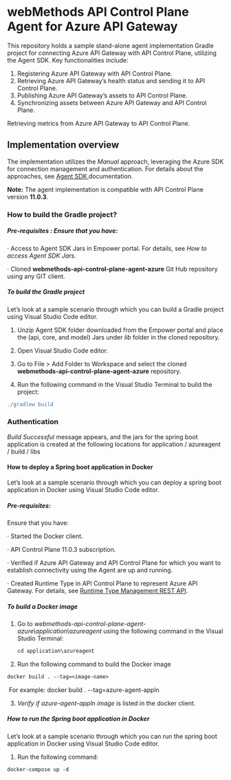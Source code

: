 # **webMethods API Control Plane Agent for Azure API Gateway**

This repository holds a sample stand-alone agent implementation Gradle project for connecting Azure API Gateway with API Control Plane, utilizing the Agent SDK. Key functionalities include:

1. Registering Azure API Gateway with API Control Plane.
2. Retrieving Azure API Gateway’s health status and sending it to API Control Plane.
3. Publishing Azure API Gateway’s assets to API Control Plane. 
4. Synchronizing assets between Azure API Gateway and API Control Plane.

Retrieving metrics from Azure API Gateway to API Control Plane.

## **Implementation overview**

The implementation utilizes the *Manual* approach, leveraging the Azure SDK for connection management and authentication. For details about the approaches, see [Agent SDK ](https://docs.webmethods.io/apicontrolplane/agent_sdk/chapter2wco/#gsc.tab=0) documentation.

**Note:**  The agent implementation is compatible with API Control Plane version **11.0.3**.

### **How to build the Gradle project?**

##### **Pre-requisites :** Ensure that you have:

·    Access to Agent SDK Jars in Empower portal. For details, see *How to access Agent SDK Jars*.

·    Cloned **webmethods-api-control-plane-agent-azure** Git Hub repository using any GIT client.

##### **To build the Gradle project**

Let’s look at a sample scenario through which you can build a Gradle project using Visual Studio Code editor.

1. Unzip Agent SDK folder downloaded from the Empower portal and place the (api, core, and model) Jars under *lib* folder in the cloned repository.

2. Open Visual Studio Code editor.

3. Go to File > Add Folder to Workspace and select the cloned **webmethods-api-control-plane-agent-azure** repository.

4. Run the following command in the Visual Studio Terminal to build the project:

```groovy
./gradlew build
```

### Authentication

 *Build Successful* message appears, and the jars for the spring boot application is created at the following locations for application / azureagent / build / libs

#### **How to deploy a Spring boot application in Docker**

Let’s look at a sample scenario through which you can deploy a spring boot application in Docker using Visual Studio Code editor.

##### **Pre-requisites:**

Ensure that you have:

·    Started the Docker client.

·    API Control Plane 11.0.3 subscription.

·    Verified if Azure API Gateway and API Control Plane for which you want to establish connectivity using the Agent are up and running.

·    Created Runtime Type in API Control Plane to represent Azure API Gateway. For details, see [Runtime Type Management REST API](https://github.com/SoftwareAG/webmethods-api-control-plane/blob/main/apis/openapi-specifications/runtime-type.yaml). 

##### To build a Docker image

1. Go to *webmethods-api-control-plane-agent-azure\application\azureagent* using the following command in the Visual Studio Terminal:

   ```groovy
   cd application\azureagent
   ```


2. Run the following command to build the Docker image

```dockerfile
docker build . --tag=<image-name>	
```

​	For example: docker build . --tag=azure-agent-appln

3. *Verify if azure-agent-appln image* is listed in the docker client.

#####  **How to run the Spring boot application in Docker**

Let’s look at a sample scenario through which you can run the spring boot application in Docker using Visual Studio Code editor.

1. Run the following command:

```dockerfile
docker-compose up -d
```

### 

